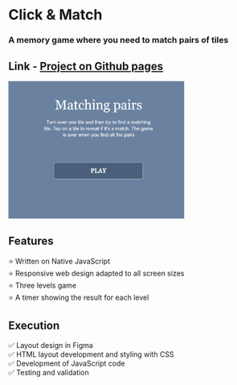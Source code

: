 # Click & Match
### A memory game where you need to match pairs of tiles

## Link - [Project on Github pages](https://tatianamoseeva.github.io/matchpairs/)

<img src="https://github.com/TatianaMoseeva/matchpairs/blob/main/match_gif.gif" width="350" />

## Features 

:star: Written on Native JavaScript  
:star: Responsive web design adapted to all screen sizes  
:star: Three levels game  
:star: A timer showing the result for each level  

## Execution

:white_check_mark: Layout design in Figma  
:white_check_mark: HTML layout development and styling with CSS  
:white_check_mark: Development of JavaScript code  
:white_check_mark: Testing and validation  
